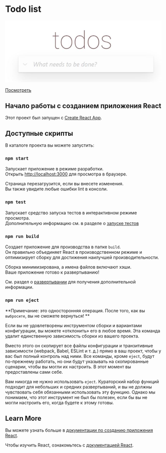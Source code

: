 # Todo list
![Preview](https://github.com/Waitman1/todo-list/blob/main/Preview.JPG)

[Посмотреть](https://waitman1.github.io/todo-list/)


## Начало работы с созданием приложения React

Этот проект был запущен с [Create React App](https://github.com/facebook/create-react-app).

## Доступные скрипты

В каталоге проекта вы можете запустить:

### `npm start`

Запускает приложение в режиме разработки.\
Открыть [http://localhost:3000](http://localhost:3000) для просмотра в браузере.

Страница перезагрузится, если вы внесете изменения.\
Вы также увидите любые ошибки lint в консоли.

### `npm test`

Запускает средство запуска тестов в интерактивном режиме просмотра.\
Дополнительную информацию см. в разделе о [запуске тестов](https://facebook.github.io/create-react-app/docs/running-tests) 

### `npm run build`

Создает приложение для производства в папке `build`.\
Он правильно объединяет React в производственном режиме и оптимизирует сборку для достижения наилучшей производительности.

Сборка минимизирована, а имена файлов включают хэши.\
Ваше приложение готово к развертыванию!

См. раздел о [развертывании](https://facebook.github.io/create-react-app/docs/deployment) для получения дополнительной информации.

### `npm run eject`

**Примечание: это односторонняя операция. После того, как вы `выбросите`, вы не сможете вернуться! **

Если вы не удовлетворены инструментом сборки и вариантами конфигурации, вы можете «отклонить» его в любое время. Эта команда удалит единственную зависимость сборки из вашего проекта.

Вместо этого он скопирует все файлы конфигурации и транзитивные зависимости (webpack, Babel, ESLint и т. д.) прямо в ваш проект, чтобы у вас был полный контроль над ними. Все команды, кроме `eject`, будут по-прежнему работать, но они будут указывать на скопированные сценарии, чтобы вы могли их настроить. В этот момент вы предоставлены сами себе.

Вам никогда не нужно использовать `eject`. Кураторский набор функций подходит для небольших и средних развертываний, и вы не должны чувствовать себя обязанными использовать эту функцию. Однако мы понимаем, что этот инструмент не был бы полезен, если бы вы не могли настроить его, когда будете к этому готовы.
## Learn More

Вы можете узнать больше в [документации по созданию приложения React](https://facebook.github.io/create-react-app/docs/getting-started).

Чтобы изучить React, ознакомьтесь с [документацией React](https://reactjs.org/).
